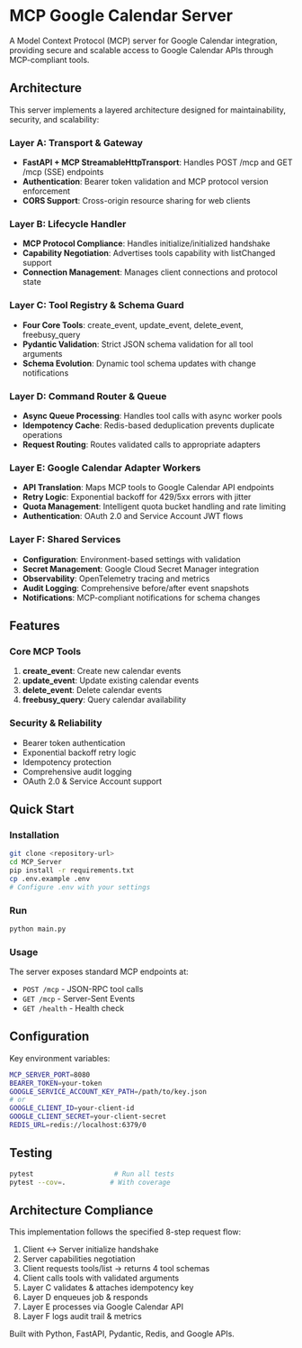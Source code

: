 # MCP Google Calendar Server

A Model Context Protocol (MCP) server for Google Calendar integration, providing secure and scalable access to Google Calendar APIs through MCP-compliant tools.

## Architecture

This server implements a layered architecture designed for maintainability, security, and scalability:

### Layer A: Transport & Gateway
- **FastAPI + MCP StreamableHttpTransport**: Handles POST /mcp and GET /mcp (SSE) endpoints
- **Authentication**: Bearer token validation and MCP protocol version enforcement
- **CORS Support**: Cross-origin resource sharing for web clients

### Layer B: Lifecycle Handler
- **MCP Protocol Compliance**: Handles initialize/initialized handshake
- **Capability Negotiation**: Advertises tools capability with listChanged support
- **Connection Management**: Manages client connections and protocol state

### Layer C: Tool Registry & Schema Guard
- **Four Core Tools**: create_event, update_event, delete_event, freebusy_query
- **Pydantic Validation**: Strict JSON schema validation for all tool arguments
- **Schema Evolution**: Dynamic tool schema updates with change notifications

### Layer D: Command Router & Queue
- **Async Queue Processing**: Handles tool calls with async worker pools
- **Idempotency Cache**: Redis-based deduplication prevents duplicate operations
- **Request Routing**: Routes validated calls to appropriate adapters

### Layer E: Google Calendar Adapter Workers
- **API Translation**: Maps MCP tools to Google Calendar API endpoints
- **Retry Logic**: Exponential backoff for 429/5xx errors with jitter
- **Quota Management**: Intelligent quota bucket handling and rate limiting
- **Authentication**: OAuth 2.0 and Service Account JWT flows

### Layer F: Shared Services
- **Configuration**: Environment-based settings with validation
- **Secret Management**: Google Cloud Secret Manager integration
- **Observability**: OpenTelemetry tracing and metrics
- **Audit Logging**: Comprehensive before/after event snapshots
- **Notifications**: MCP-compliant notifications for schema changes

## Features

### Core MCP Tools

1. **create_event**: Create new calendar events
2. **update_event**: Update existing calendar events  
3. **delete_event**: Delete calendar events
4. **freebusy_query**: Query calendar availability

### Security & Reliability

- Bearer token authentication
- Exponential backoff retry logic
- Idempotency protection
- Comprehensive audit logging
- OAuth 2.0 & Service Account support

## Quick Start

### Installation

```bash
git clone <repository-url>
cd MCP_Server
pip install -r requirements.txt
cp .env.example .env
# Configure .env with your settings
```

### Run

```bash
python main.py
```

### Usage

The server exposes standard MCP endpoints at:
- `POST /mcp` - JSON-RPC tool calls
- `GET /mcp` - Server-Sent Events
- `GET /health` - Health check

## Configuration

Key environment variables:

```bash
MCP_SERVER_PORT=8080
BEARER_TOKEN=your-token
GOOGLE_SERVICE_ACCOUNT_KEY_PATH=/path/to/key.json
# or
GOOGLE_CLIENT_ID=your-client-id
GOOGLE_CLIENT_SECRET=your-client-secret
REDIS_URL=redis://localhost:6379/0
```

## Testing

```bash
pytest                    # Run all tests
pytest --cov=.           # With coverage
```

## Architecture Compliance

This implementation follows the specified 8-step request flow:

1. Client ↔ Server initialize handshake
2. Server capabilities negotiation
3. Client requests tools/list → returns 4 tool schemas
4. Client calls tools with validated arguments
5. Layer C validates & attaches idempotency key
6. Layer D enqueues job & responds
7. Layer E processes via Google Calendar API
8. Layer F logs audit trail & metrics

Built with Python, FastAPI, Pydantic, Redis, and Google APIs.